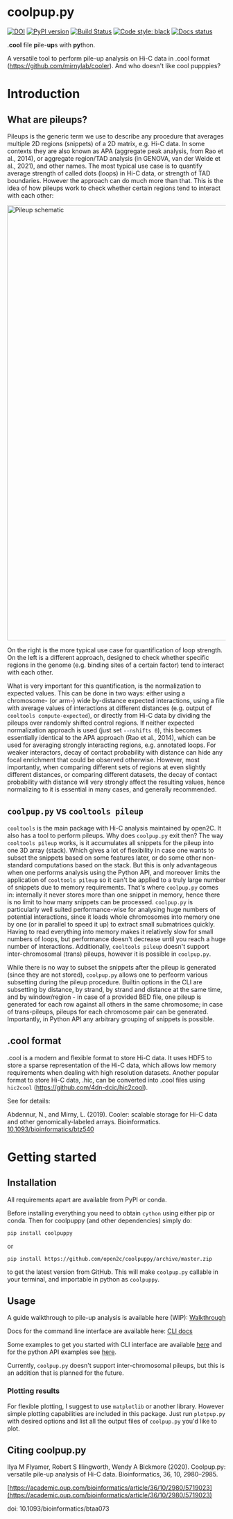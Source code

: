 # coolpup.py
[![DOI](https://zenodo.org/badge/147190130.svg)](https://zenodo.org/badge/latestdoi/147190130)
[![PyPI version](https://badge.fury.io/py/coolpuppy.svg)](https://badge.fury.io/py/coolpuppy)
[![Build Status](https://travis-ci.org/Phlya/coolpuppy.svg?branch=master)](https://travis-ci.org/Phlya/coolpuppy)
[![Code style: black](https://img.shields.io/badge/code%20style-black-000000.svg)](https://github.com/psf/black)
[![Docs status](https://readthedocs.org/projects/coolpuppy/badge/)](https://coolpuppy.readthedocs.io/en/latest/)

.**cool** file **p**ile-**up**s with **py**thon.

A versatile tool to perform pile-up analysis on Hi-C data in .cool format (https://github.com/mirnylab/cooler). And who doesn't like cool pupppies?

# Introduction

## What are pileups?

Pileups is the generic term we use to describe any procedure that averages multiple 2D regions (snippets) of a 2D matrix, e.g. Hi-C data. In some contexts they are also known as APA (aggregate peak analysis, from Rao et al., 2014), or aggregate region/TAD analysis (in GENOVA, van der Weide et al., 2021), and other names.
The most typical use case is to quantify average strength of called dots (loops) in Hi-C data, or strength of TAD boundaries. However the approach can do much more than that.
This is the idea of how pileups work to check whether certain regions tend to interact with each other:

<img src="https://raw.githubusercontent.com/open2c/coolpuppy/master/loop_quant.png" alt="Pileup schematic" width="1000px"/>

On the right is the more typical use case for quantification of loop strength. On the left is a different approach, designed to check whether specific regions in the genome (e.g. binding sites of a certain factor) tend to interact with each other.

What is very important for this quantification, is the normalization to expected values. This can be done in two ways: either using a chromosome- (or arm-) wide by-distance expected interactions, using a file with average values of interactions at different distances (e.g. output of `cooltools compute-expected`), or directly from Hi-C data by dividing the pileups over randomly shifted control regions. If neither expected normalization approach is used (just set `--nshifts 0`), this becomes essentially identical to the APA approach (Rao et al., 2014), which can be used for averaging strongly interacting regions, e.g. annotated loops. For weaker interactors, decay of contact probability with distance can hide any focal enrichment that could be observed otherwise. However, most importantly, when comparing different sets of regions at even slightly different distances, or comparing different datasets, the decay of contact probability with distance will very strongly affect the resulting values, hence normalizing to it is essential in many cases, and generally recommended.

## `coolpup.py` vs `cooltools pileup`

`cooltools` is the main package with Hi-C analysis maintained by open2C. It also has a tool to perform pileups. Why does `coolpup.py` exit then?
The way `cooltools pileup` works, is it accumulates all snippets for the pileup into one 3D array (stack). Which gives a lot of flexibility in case one wants to subset the snippets based on some features later, or do some other non-standard computations based on the stack. But this is only advantageous when one performs analysis using the Python API, and moreover limits the application of `cooltools pileup` so it can't be applied to a truly large number of snippets due to memory requirements. That's where `coolpup.py` comes in: internally it never stores more than one snippet in memory, hence there is no limit to how many snippets can be processed. `coolpup.py` is particularly well suited performance-wise for analysing huge numbers of potential interactions, since it loads whole chromosomes into memory one by one (or in parallel to speed it up) to extract small submatrices quickly. Having to read everything into memory makes it relatively slow for small numbers of loops, but performance doesn't decrease until you reach a huge number of interactions. Additionally, `cooltools pileup` doesn't support inter-chromosomal (trans) pileups, however it is possible in `coolpup.py`.

While there is no way to subset the snippets after the pileup is generated (since they are not stored), `coolpup.py` allows one to perfeorm various subsetting during the pileup procedure. Builtin options in the CLI are subsetting by distance, by strand, by strand and distance at the same time, and by window/region - in case of a provided BED file, one pileup is generated for each row against all others in the same chromosome; in case of trans-pileups, pileups for each chromosome pair can be generated. Importantly, in Python API any arbitrary grouping of snippets is possible.

## .cool format

.cool is a modern and flexible format to store Hi-C data.
It uses HDF5 to store a sparse representation of the Hi-C data, which allows low memory requirements when dealing with high resolution datasets. Another popular format to store Hi-C data, .hic, can be converted into .cool files using `hic2cool` (https://github.com/4dn-dcic/hic2cool).

See for details:

Abdennur, N., and Mirny, L. (2019). Cooler: scalable storage for Hi-C data and other genomically-labeled arrays. Bioinformatics. [10.1093/bioinformatics/btz540](https://doi.org/10.1093/bioinformatics/btz540)

# Getting started

## Installation
All requirements apart are available from PyPI or conda. 

Before installing everything you need to obtain `cython` using either pip or conda. Then for coolpuppy (and other dependencies) simply do:

`pip install coolpuppy`

or

`pip install https://github.com/open2c/coolpuppy/archive/master.zip`

to get the latest version from GitHub. This will make `coolpup.py` callable in your terminal, and importable in python as `coolpuppy`.

## Usage

A guide walkthrough to pile-up analysis is available here (WIP): [Walkthrough](https://coolpuppy.readthedocs.io/en/latest/walkthrough.html)

Docs for the command line interface are available here: [CLI docs](https://coolpuppy.readthedocs.io/en/latest/coolpup_py_cli.html)

Some examples to get you started with CLI interface are available [here](https://coolpuppy.readthedocs.io/en/latest/Examples/Walkthrough_CLI.html) and for the python API examples see [here](https://coolpuppy.readthedocs.io/en/latest/Examples/Walkthrough_API.html).

Currently, `coolpup.py` doesn't support inter-chromosomal pileups, but this is an addition that is planned for the future.

### Plotting results
For flexible plotting, I suggest to use `matplotlib` or another library. However simple plotting capabilities are included in this package. Just run `plotpup.py` with desired options and list all the output files of `coolpup.py` you'd like to plot.


## Citing coolpup.py
Ilya M Flyamer, Robert S Illingworth, Wendy A Bickmore (2020). Coolpup.py: versatile pile-up analysis of Hi-C data. Bioinformatics, 36, 10, 2980–2985.

[https://academic.oup.com/bioinformatics/article/36/10/2980/5719023](https://academic.oup.com/bioinformatics/article/36/10/2980/5719023)

doi: 10.1093/bioinformatics/btaa073

